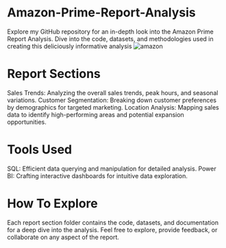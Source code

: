 # Amazon-Prime-Report-Analysis
Explore my GitHub repository for an in-depth look into the Amazon Prime Report Analysis. Dive into the code, datasets, and methodologies used in creating this deliciously informative analysis
![amazon](https://github.com/sanjayramarapus/Amazon-Prime-Report-Analysis/assets/159056052/df5b2664-41d2-49e4-a221-b37c2aaaa29d)
# Report Sections
Sales Trends: Analyzing the overall sales trends, peak hours, and seasonal variations. Customer Segmentation: Breaking down customer preferences by demographics for targeted marketing. Location Analysis: Mapping sales data to identify high-performing areas and potential expansion opportunities.
# Tools Used
SQL: Efficient data querying and manipulation for detailed analysis. 
Power BI: Crafting interactive dashboards for intuitive data exploration. 
# How To Explore
Each report section folder contains the code, datasets, and documentation for a deep dive into the analysis. Feel free to explore, provide feedback, or collaborate on any aspect of the report.
